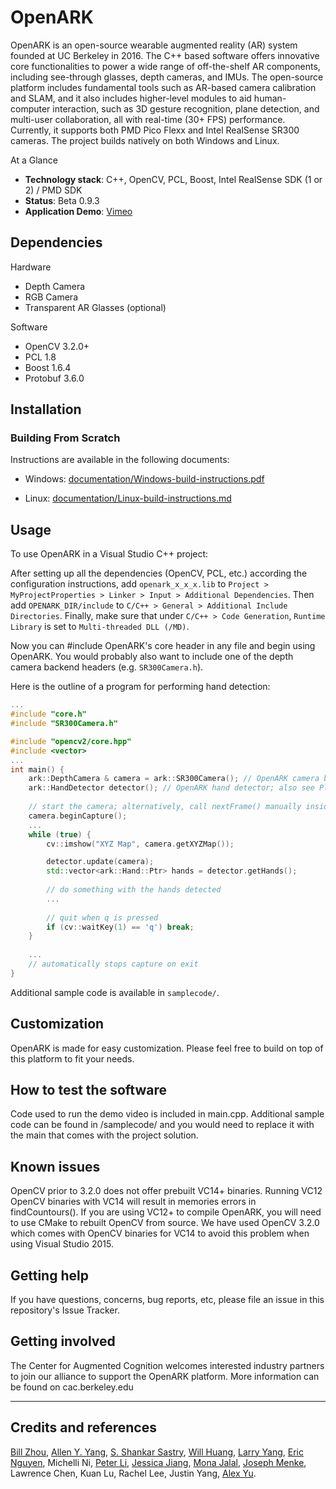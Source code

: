 # OpenARK

OpenARK is an open-source wearable augmented reality (AR) system founded at UC Berkeley in 2016. The C++ based software offers innovative core functionalities to power a wide range of off-the-shelf AR components, including see-through glasses, depth cameras, and IMUs. The open-source platform includes fundamental tools such as AR-based camera calibration and SLAM, and it also includes higher-level modules to aid human-computer interaction, such as 3D gesture recognition, plane detection, and multi-user collaboration, all with real-time (30+ FPS) performance. Currently, it supports both PMD Pico Flexx and Intel RealSense SR300 cameras. The project builds natively on both Windows and Linux.

At a Glance

  - **Technology stack**: C++, OpenCV, PCL, Boost, Intel RealSense SDK (1 or 2) / PMD SDK
  - **Status**:  Beta 0.9.3
  - **Application Demo**: [Vimeo](https://vimeo.com/251436256)

## Dependencies
Hardware
- Depth Camera
- RGB Camera
- Transparent AR Glasses (optional)

Software
- OpenCV 3.2.0+
- PCL 1.8
- Boost 1.6.4
- Protobuf 3.6.0

## Installation

### Building From Scratch

Instructions are available in the following documents:

- Windows: [documentation/Windows-build-instructions.pdf](https://github.com/augcog/OpenARK/blob/master/documentation/Windows-build-instructions.pdf)

- Linux: [documentation/Linux-build-instructions.md](https://github.com/augcog/OpenARK/blob/master/documentation/Linux-build-instructions.md)

## Usage
To use OpenARK in a Visual Studio C++ project:

After setting up all the dependencies (OpenCV, PCL, etc.) according the configuration instructions, add `openark_x_x_x.lib` to `Project > MyProjectProperties > Linker > Input > Additional Dependencies`. Then add `OPENARK_DIR/include` to `C/C++ > General > Additional Include Directories`. Finally, make sure that under `C/C++ > Code Generation`, `Runtime Library` is set to `Multi-threaded DLL (/MD)`.

Now you can #include OpenARK's core header in any file and begin using OpenARK. You would probably also want to include one of the depth camera backend headers (e.g. `SR300Camera.h`).

Here is the outline of a program for performing hand detection:
```cpp
...
#include "core.h"
#include "SR300Camera.h"

#include "opencv2/core.hpp"
#include <vector>
...
int main() {
    ark::DepthCamera & camera = ark::SR300Camera(); // OpenARK camera backend
    ark::HandDetector detector(); // OpenARK hand detector; also see PlaneDetector
    
    // start the camera; alternatively, call nextFrame() manually inside the loop (slower)
    camera.beginCapture(); 
    ...
    while (true) {
        cv::imshow("XYZ Map", camera.getXYZMap());

        detector.update(camera);
        std::vector<ark::Hand::Ptr> hands = detector.getHands();
        
        // do something with the hands detected
        ...
        
        // quit when q is pressed
        if (cv::waitKey(1) == 'q') break;
    }
    
    ...
    // automatically stops capture on exit
}
```

Additional sample code is available in `samplecode/`.

## Customization

OpenARK is made for easy customization. Please feel free to build on top of this platform to fit your needs.

## How to test the software

Code used to run the demo video is included in main.cpp. Additional sample code can be found in /samplecode/ and you would need to replace it with the main that comes with the project solution.

## Known issues

OpenCV prior to 3.2.0 does not offer prebuilt VC14+ binaries. Running VC12 OpenCV binaries with VC14 will result in memories errors in findCountours(). If you are using VC12+ to compile OpenARK, you will need to use CMake to rebuilt OpenCV from source.
We have used OpenCV 3.2.0 which comes with OpenCV binaries for VC14 to avoid this problem when using Visual Studio 2015.

## Getting help

If you have questions, concerns, bug reports, etc, please file an issue in this repository's Issue Tracker.

## Getting involved

The Center for Augmented Cognition welcomes interested industry partners to join our alliance to support the OpenARK platform. More information can be found on cac.berkeley.edu

----

## Credits and references

[Bill Zhou](http://www.billzhou.me/), [Allen Y. Yang](https://people.eecs.berkeley.edu/~yang/), [S. Shankar Sastry](http://robotics.eecs.berkeley.edu/~sastry/), [Will Huang](https://www.linkedin.com/in/hwjwill/), [Larry Yang](https://www.linkedin.com/in/larry-yang-33bab1aa/), [Eric Nguyen](https://www.linkedin.com/in/eric-nguyen-71577678/), Michelli Ni, [Peter Li](https://www.linkedin.com/in/peter-li-a770ab88/), [Jessica Jiang](https://github.com/jessicajiang), [Mona Jalal](http://monajalal.com/), [Joseph Menke](https://people.eecs.berkeley.edu/~joemenke/),
Lawrence Chen, Kuan Lu, Rachel Lee, Justin Yang, [Alex Yu](https://alexyu.net).
